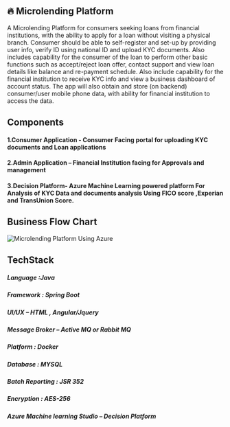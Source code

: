 ## 🔥 Microlending Platform
A Microlending Platform for consumers seeking loans from financial institutions, with the ability to apply for a loan without visiting a physical branch.  Consumer should be able to self-register and set-up by providing user info, verify ID using national ID and upload KYC documents.  Also includes capability for the consumer of the loan to perform other basic functions such as accept/reject loan offer, contact support and view loan details like balance and re-payment schedule.  Also include capability for the financial institution to receive KYC info and view a business dashboard of account status.  The app will also obtain and store (on backend) consumer/user mobile phone data, with ability for financial institution to access the data. 

## Components 
#### 1.Consumer Application - Consumer Facing portal for uploading KYC documents and Loan applications
#### 2.Admin Application – Financial Institution facing for Approvals and management
#### 3.Decision Platform- Azure Machine Learning powered platform For Analysis of KYC  Data and documents analysis Using FICO score ,Experian and TransUnion Score. 

## Business Flow Chart 
![Microlending Platform Using Azure ](https://apoorwanand.s3.amazonaws.com/MicroLendingPlatformUserOnBoarding.png)

## TechStack 
##### Language :Java 
##### Framework : Spring Boot
##### UI/UX – HTML , Angular/Jquery
##### Message Broker – Active MQ  or Rabbit MQ
##### Platform : Docker 
##### Database : MYSQL 
##### Batch Reporting : JSR 352 
##### Encryption : AES-256
##### Azure Machine learning Studio – Decision Platform
